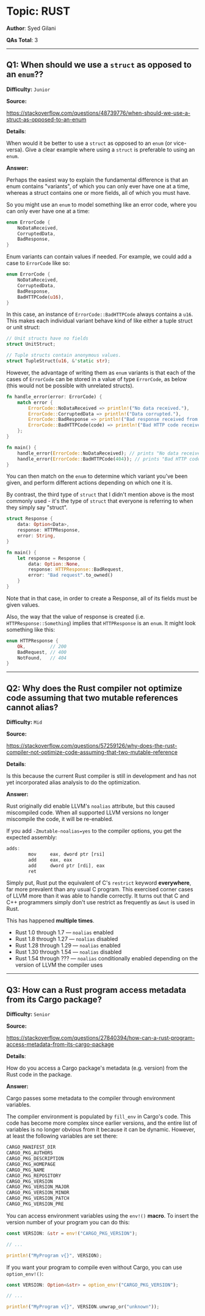# Topic: RUST

**Author**: Syed Gilani

**QAs Total**: 3

---

## Q1: When should we use a `struct` as opposed to an `enum`??

**Difficulty:** `Junior`

**Source:**

<https://stackoverflow.com/questions/48739776/when-should-we-use-a-struct-as-opposed-to-an-enum>

**Details**:

When would it be better to use a `struct` as opposed to an `enum` (or vice-versa). Give a clear example where using a `struct` is preferable to using an `enum`.

**Answer:**

Perhaps the easiest way to explain the fundamental difference is that an enum contains "variants", of which you can only ever have one at a time, whereas a struct contains one or more fields, all of which you must have.

So you might use an `enum` to model something like an error code, where you can only ever have one at a time:

```rs
enum ErrorCode {
    NoDataReceived,
    CorruptedData,
    BadResponse,
}
```

Enum variants can contain values if needed. For example, we could add a case to `ErrorCode` like so:

```rs
enum ErrorCode {
    NoDataReceived,
    CorruptedData,
    BadResponse,
    BadHTTPCode(u16),
}
```

In this case, an instance of `ErrorCode::BadHTTPCode` always contains a `u16`.
This makes each individual variant behave kind of like either a tuple struct or unit struct:

```rs
// Unit structs have no fields
struct UnitStruct;

// Tuple structs contain anonymous values.
struct TupleStruct(u16, &'static str);
```

However, the advantage of writing them as `enum` variants is that each of the cases of `ErrorCode` can be stored in a value of type `ErrorCode`, as below (this would not be possible with unrelated structs).

```rs
fn handle_error(error: ErrorCode) {
    match error {
        ErrorCode::NoDataReceived => println!("No data received."),
        ErrorCode::CorruptedData => println!("Data corrupted."),
        ErrorCode::BadResponse => println!("Bad response received from server."),
        ErrorCode::BadHTTPCode(code) => println!("Bad HTTP code received: {}", code)
    };
}

fn main() {
    handle_error(ErrorCode::NoDataReceived); // prints "No data received."
    handle_error(ErrorCode::BadHTTPCode(404)); // prints "Bad HTTP code received: 404"
}
```

You can then match on the `enum` to determine which variant you've been given, and perform different actions depending on which one it is.

By contrast, the third type of `struct` that I didn't mention above is the most commonly used - it's the type of `struct` that everyone is referring to when they simply say "struct".

```rs
struct Response {
    data: Option<Data>,
    response: HTTPResponse,
    error: String,
}

fn main() {
    let response = Response {
        data: Option::None,
        response: HTTPResponse::BadRequest,
        error: "Bad request".to_owned()
    }
}
```

Note that in that case, in order to create a Response, all of its fields must be given values.

Also, the way that the value of response is created (i.e. `HTTPResponse::Something`) implies that `HTTPResponse` is an `enum`. It might look something like this:

```rs
enum HTTPResponse {
    Ok,         // 200
    BadRequest, // 400
    NotFound,   // 404
}
```

---

## Q2: Why does the Rust compiler not optimize code assuming that two mutable references cannot alias?

**Difficulty:** `Mid`

**Source:**

<https://stackoverflow.com/questions/57259126/why-does-the-rust-compiler-not-optimize-code-assuming-that-two-mutable-reference>

**Details**:

Is this because the current Rust compiler is still in development and has not yet incorporated alias analysis to do the optimization.

**Answer:**

Rust originally did enable LLVM's `noalias` attribute, but this caused miscompiled code. When all supported LLVM versions no longer miscompile the code, it will be re-enabled.

If you add `-Zmutable-noalias=yes` to the compiler options, you get the expected assembly:

```rs
adds:
        mov     eax, dword ptr [rsi]
        add     eax, eax
        add     dword ptr [rdi], eax
        ret
```

Simply put, Rust put the equivalent of C's `restrict` keyword **everywhere**, far more prevalent than any usual C program. This exercised corner cases of LLVM more than it was able to handle correctly. It turns out that C and C++ programmers simply don't use restrict as frequently as `&mut` is used in Rust.

This has happened **multiple times**.

* Rust 1.0 through 1.7 — `noalias` enabled
* Rust 1.8 through 1.27 — `noalias` disabled
* Rust 1.28 through 1.29 — `noalias` enabled
* Rust 1.30 through 1.54 — `noalias` disabled
* Rust 1.54 through ??? — `noalias` conditionally enabled depending on the version of LLVM the compiler uses

---

## Q3: How can a Rust program access metadata from its Cargo package?

**Difficulty:** `Senior`

**Source:**

<https://stackoverflow.com/questions/27840394/how-can-a-rust-program-access-metadata-from-its-cargo-package>

**Details**:

How do you access a Cargo package's metadata (e.g. version) from the Rust code in the package.

**Answer:**

Cargo passes some metadata to the compiler through environment variables.

The compiler environment is populated by `fill_env` in Cargo's code. This code has become more complex since earlier versions, and the entire list of variables is no longer obvious from it because it can be dynamic. However, at least the following variables are set there:

```rs
CARGO_MANIFEST_DIR
CARGO_PKG_AUTHORS
CARGO_PKG_DESCRIPTION
CARGO_PKG_HOMEPAGE
CARGO_PKG_NAME
CARGO_PKG_REPOSITORY
CARGO_PKG_VERSION
CARGO_PKG_VERSION_MAJOR
CARGO_PKG_VERSION_MINOR
CARGO_PKG_VERSION_PATCH
CARGO_PKG_VERSION_PRE
```

You can access environment variables using the `env!()` **macro**. To insert the version number of your program you can do this:

```rs
const VERSION: &str = env!("CARGO_PKG_VERSION");

// ...

println!("MyProgram v{}", VERSION);
```

If you want your program to compile even without Cargo, you can use `option_env!()`:

```rs
const VERSION: Option<&str> = option_env!("CARGO_PKG_VERSION");

// ...

println!("MyProgram v{}", VERSION.unwrap_or("unknown"));
```
